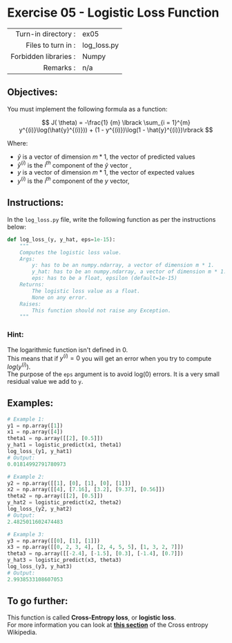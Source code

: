 # Exercise 05 - Logistic Loss Function

|                         |                         |
| -----------------------:| ----------------------- |
|   Turn-in directory :   |  ex05                   |
|   Files to turn in :    |  log_loss.py            |
|   Forbidden libraries : |  Numpy                  |
|   Remarks :             |  n/a                    |

## Objectives:
You must implement the following formula as a function:  

$$
J( \theta) = -\frac{1} {m} \lbrack \sum_{i = 1}^{m} y^{(i)}\log(\hat{y}^{(i)})) + (1 - y^{(i)})\log(1 - \hat{y}^{(i)})\rbrack
$$

Where:
- $\hat{y}$ is a vector of dimension $m * 1$, the vector of predicted values
- $\hat{y}^{(i)}$ is the $i^{th}$ component of the $\hat{y}$ vector ,
- $y$ is a vector of dimension $m * 1$, the vector of expected values
- $y^{(i)}$ is the $i^{th}$ component of the $y$ vector,

## Instructions:
In the `log_loss.py` file, write the following function as per the instructions below: 
```python
def log_loss_(y, y_hat, eps=1e-15):
    """
    Computes the logistic loss value.
    Args:
        y: has to be an numpy.ndarray, a vector of dimension m * 1.
        y_hat: has to be an numpy.ndarray, a vector of dimension m * 1.
        eps: has to be a float, epsilon (default=1e-15)
    Returns:
        The logistic loss value as a float.
        None on any error.
    Raises:
        This function should not raise any Exception.
    """
```

### **Hint:** 
The logarithmic function isn't defined in 0.  
This means that if $y^{(i)} = 0$ you will get an error when you try to compute $log(y^{(i)})$.   
The purpose of the `eps` argument is to avoid log(0) errors. It is a very small residual value we add to `y`.

## Examples:
```python
# Example 1:
y1 = np.array([1])
x1 = np.array([4])
theta1 = np.array([[2], [0.5]])
y_hat1 = logistic_predict(x1, theta1)
log_loss_(y1, y_hat1)
# Output:
0.01814992791780973

# Example 2:
y2 = np.array([[1], [0], [1], [0], [1]])
x2 = np.array([[4], [7.16], [3.2], [9.37], [0.56]])
theta2 = np.array([[2], [0.5]])
y_hat2 = logistic_predict(x2, theta2)
log_loss_(y2, y_hat2)
# Output:
2.4825011602474483

# Example 3:
y3 = np.array([[0], [1], [1]])
x3 = np.array([[0, 2, 3, 4], [2, 4, 5, 5], [1, 3, 2, 7]])
theta3 = np.array([[-2.4], [-1.5], [0.3], [-1.4], [0.7]])
y_hat3 = logistic_predict(x3, theta3)
log_loss_(y3, y_hat3)
# Output:
2.9938533108607053
```

## To go further:
This function is called **Cross-Entropy loss**, or **logistic loss**.  
For more information you can look at [**this section**](https://en.wikipedia.org/wiki/Cross_entropy#Cross-entropy_error_function_and_logistic_regression) of the Cross entropy Wikipedia.